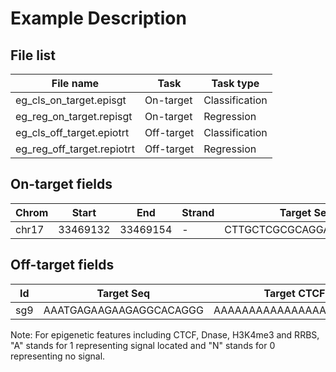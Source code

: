 # Example Description

## File list
File name | Task | Task type
--------|--------|---------
eg_cls_on_target.episgt | On-target | Classification
eg_reg_on_target.repisgt | On-target | Regression
eg_cls_off_target.epiotrt | Off-target | Classification
eg_reg_off_target.repiotrt | Off-target | Regression


## On-target fields

Chrom|Start|End|Strand|Target Seq|CTCF|Dnase|H3K4me3|RRBS|Label
---|---|---|---|---|---|---|---|---|---
chr17|33469132|33469154|-|CTTGCTCGCGCAGGACGAGGCGG|AAAAAAAAAAAAAAAAAAAAAAA|AAAAAAAAAAAAAAAAAAAAAAA|AAAAAAAAAAAAAAAAAAAAAAA|NNNNNNNNNNNNNNNNNNNNNNN|1


## Off-target fields

Id|Target Seq|Target CTCF|Target Dnase|Target H3K4me3|Target RRBS|Off-target Seq|Off-target CTCF|Off-target Dnase|Off-target H3K4me3|Off-target RRBS| Label
---|---|---|---|---|---|---|---|---|---|---|---
sg9|AAATGAGAAGAAGAGGCACAGGG|AAAAAAAAAAAAAAAAAAAAAAA|AAAAAAAAAAAAAAAAAAAAAAA|AAAAAAAAAAAAAAAAAAAAAAA|NNNNNNNNNNNNNNNNNNNNNNN|GCATGAGAAGAAGAGACATAGCC|AAAAAAAAAAAAAAAAAAAAAAA|AAAAAAAAAAAAAAAAAAAAAAA|AAAAAAAAAAAAAAAAAAAAAAA|NNNNNNNNNNNNNNNNNNNNNNN|0

Note:
For epigenetic features including CTCF, Dnase, H3K4me3 and RRBS, "A" stands for 1 representing signal located and "N" stands for 0 representing no signal.
